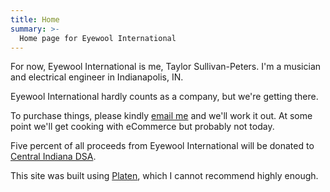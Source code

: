 ```yaml
---
title: Home
summary: >-
  Home page for Eyewool International
---
```


For now, Eyewool International is me, Taylor Sullivan-Peters. I'm a musician and electrical engineer in Indianapolis, IN. 

Eyewool International hardly counts as a company, but we're getting there.  

To purchase things, please kindly [email me](mailto:eyewoolinternational@gmail.com) and we'll work it out. At some point we'll get cooking with eCommerce but probably not today. 

Five percent of all proceeds from Eyewool International will be donated to [Central Indiana DSA](https://www.centralindsa.org/). 

This site was built using [Platen](https://platen.io/), which I cannot recommend highly enough. 

